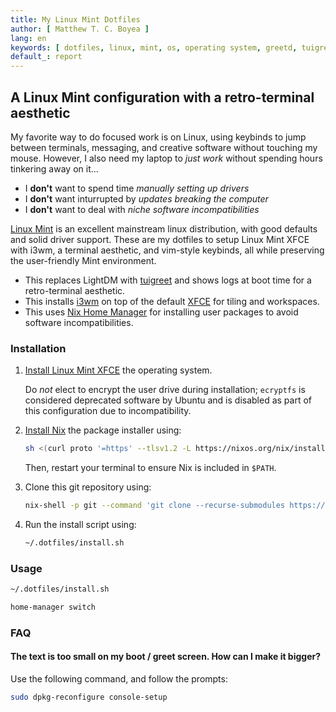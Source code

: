 ```yaml
---
title: My Linux Mint Dotfiles
author: [ Matthew T. C. Boyea ]
lang: en
keywords: [ dotfiles, linux, mint, os, operating system, greetd, tuigreet, cinnamon, i3, i3wm, nix, nix home manager ]
default_: report
---
```

## A Linux Mint configuration with a retro-terminal aesthetic

My favorite way to do focused work is on Linux, using keybinds to jump between terminals, messaging, and creative software without touching my mouse.
However, I also need my laptop to *just work* without spending hours tinkering away on it...

- I **don't** want to spend time *manually setting up drivers*
- I **don't** want inturrupted by *updates breaking the computer*
- I **don't** want to deal with *niche software incompatibilities*

[Linux Mint] is an excellent mainstream linux distribution, with good defaults and solid driver support.
These are my dotfiles to setup Linux Mint XFCE with i3wm, a terminal aesthetic, and vim-style keybinds, all while preserving the user-friendly Mint environment.

- This replaces LightDM with [tuigreet] and shows logs at boot time for a retro-terminal aesthetic.
- This installs [i3wm] on top of the default [XFCE] for tiling and workspaces.
- This uses [Nix Home Manager] for installing user packages to avoid software incompatibilities.

### Installation

1. [Install Linux Mint XFCE](https://linuxmint.com/download.php) the operating system.

   Do *not* elect to encrypt the user drive during installation; `ecryptfs` is considered deprecated software by Ubuntu and is disabled as part of this configuration due to incompatibility.

2. [Install Nix](https://nixos.org/download/) the package installer using:

   ```sh
   sh <(curl proto '=https' --tlsv1.2 -L https://nixos.org/nix/install) --daemon
   ```

   Then, restart your terminal to ensure Nix is included in `$PATH`.

3. Clone this git repository using:

   ```sh
   nix-shell -p git --command 'git clone --recurse-submodules https://github.com/mboyea/.dotfiles ~/.dotfiles'
   ```

4. Run the install script using:

   ```sh
   ~/.dotfiles/install.sh
   ```

### Usage


```sh
~/.dotfiles/install.sh
```

```sh
home-manager switch
```

### FAQ

#### The text is too small on my boot / greet screen. How can I make it bigger?

Use the following command, and follow the prompts:

```sh
sudo dpkg-reconfigure console-setup
```

[Linux Mint]: https://linuxmint.com
[XFCE]: https://www.xfce.org/
[i3wm]: https://i3wm.org/
[tuigreet]: https://github.com/apognu/tuigreet
[Nix Home Manager]: https://github.com/nix-community/home-manager
